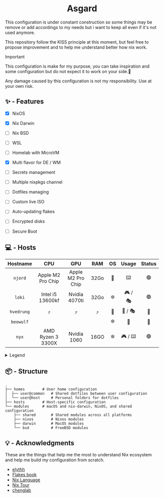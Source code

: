 <div align="center">
  <h1> Asgard </h1>
</div>

This configuration is under constant construction so some things may be remove or add accordings to my needs but i want to keep all even if it's not used anymore.

This repository follow the KISS principle at this moment, but feel free to propose improvement and to help me understand better how nix work.

> [!IMPORTANT]
> This configuration is make for my purpose, you can take inspiration and some configuration but do not expect it to work on your side.🙂
> 
> Any damage caused by this configuration is not my responsibility. Use at your own risk.

## ✨️ - Features

- [x] NixOS
- [x] Nix Darwin
- [ ] Nix BSD
- [ ] WSL
- [ ] Homelab with MicroVM
- [x] Multi flavor for DE / WM
- [ ] Secrets management
- [ ] Multiple nixpkgs channel
- [ ] Dotfiles managing
- [ ] Custom live ISO
- [ ] Auto-updating flakes
- [ ] Encrypted disks
- [ ] Secure Boot


## 💻 - Hosts

| Hostname   | CPU               | GPU               | RAM   | OS   | Usage   | Status   | 
| :--------: | :---------------: | :---------------: | :---: | :--: | :-----: | :------: |
| `njord`    | Apple M2 Pro Chip | Apple M2 Pro Chip | 32Go  | 🍎️   | ⌨️      | 🟢️       |
| `loki`     | Intel i5 13600kf  | Nvidia 4070ti     | 32Go  | ❄️   | 🎮️ / 🎭️ | 🟢️       |
| `hvedrung` | ⤴️                | ⤴️                | ⤴️    | 👹️   | 🧨️ / 🎭️ | 🔴️       |
| `beowulf`  |                   |                   |       | ❄️   | 💾️      | 🔴️       |
| `nyx`      | AMD Ryzen 3 3300X | Nvidia 1060       | 16GO  | ❄️   | 🎮️ / ⌨️ | 🟢️       |


<details>
  <summary>Legend</summary>

  - 🎮️ : Gaming
  - 💾️ : Server
  - ☁️ : Virtual Machime
  - ⌨️ : Development
  - 🧨️ : Testing purpose
  - 🎭️ : Dual Boot

  - ❄️ : NixOS
  - 🍎️ : MacOS
  - 👹️ : FreeBSD with NixBSD
</details>


## 📦 - Structure

```
.
├── homes        # User home configuration 
│  ├── user@common   # Shared dotfiles between user configuration
│  └── user@host     # Personal folders for dotfiles
├── hosts        # Host-specific configuration
└── modules      # macOS and nix-darwin, NixOS, and shared configuration
    ├── shared       # Shared modules across all platforms
    ├── nixos        # Nixos modules
    ├── darwin       # MacOS modules
    └── bsd          # FreeBSD modules
```

## 💡 - Acknowledgments

These are the things that help me the most to understand Nix ecosystem and help me build my configuration from scratch.

- [elythh](https://github.com/elythh/flake)
- [Flakes book](https://nixos-and-flakes.thiscute.world/)
- [Nix Language](https://nix.dev/)
- [Nix Tour](https://nixcloud.io/tour/?id=introduction/nix)
- [chenglab](https://github.com/eh8/chenglab/blob/main/modules/macos/base.nix)
